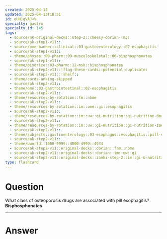 ```yaml
---
created: 2025-04-13
updated: 2025-04-13T10:51
id: eUH)qVAJ<%
specialty: gastro
specialty_id: 145
tags:
  - source/ak-original-decks::step-2::cheesy-dorian-(m3)
  - source/ak-step1-v11::
  - source/ome-banner::clinical::03-gastroenterology::02-esophagitis
  - source/ak-step1-v11::
  - theme/physeo::09-pharm::09-musculoskeletal::06-bisphosphonates
  - source/ak-step1-v11::
  - theme/pixorize::03-pharm::12-msk::bisphosphonates
  - source/ak-step2-v11::!flag-these-cards::potential-duplicates
  - source/ak-step2-v11::!shelf::
  - theme/cards-anking-skipped
  - source/ak-step2-v11::
  - theme/ome::03-gastrointestinal::02-esophagitis
  - source/ak-step2-v11::
  - theme/resources-by-rotation::fm::nbme
  - source/ak-step2-v11::
  - theme/resources-by-rotation::im::ome::gi::esophagitis
  - source/ak-step2-v11::
  - theme/resources-by-rotation::im::uw::gi-nutrition::gi-nutrition-dorian
  - source/ak-step2-v11::
  - theme/resources-by-rotation::im::uw::gi-nutrition::gi-nutrition-zanki
  - source/ak-step2-v11::
  - theme/subjects::gastroenterology::03-esophagus::esophagitis::pill-esophagitis
  - source/ak-step2-v11::
  - theme/uworld::1000-9999::4000-4999::4934
  - source/ak-step2-v11::original-decks::dorian::fam::nbme
  - source/ak-step2-v11::original-decks::dorian::im::uw::gi
  - source/ak-step2-v11::original-decks::zanki-step-2::im::gi-&-nutrition"
type: flashcard
---
```


# Question
What class of osteoporosis drugs are associated with pill esophagitis?   **Bisphosphonates**

---

# Answer
